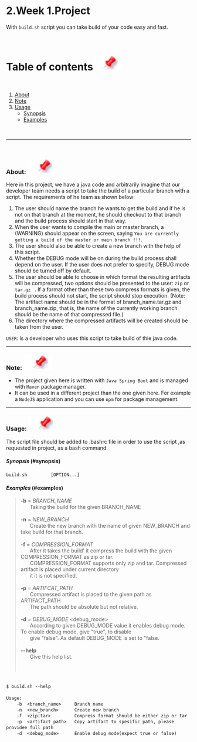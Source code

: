 

# 2.Week 1.Project
With `build.sh` script you can take build of your code easy and fast.

<br />

# Table of contents[![](./docs/img/pin.svg)](#table-of-contents)
<br />

1. [About](#aciklama)
2. [Note](#not)
3. [Usage](#usage)
    - [Synopsis](#synopsis)
    - [Examples](#examples)

<br />

---

<br />

### About: [![](./docs/img/pin.svg)](#aciklama)

Here in this project, we have a java code and arbitrarily imagine that our developer team needs a script to take the build of a particular branch with a script. 
The requirements of he team as shown below:

1. The user should name the branch he wants to get the build and if he is not on that branch at the moment, he should checkout to that branch and the build process should start in that way.
2. When the user wants to compile the main or master branch, a (WARNING) should appear on the screen, saying `You are currently getting a build of the master or main branch !!!`.
3. The user should also be able to create a new branch with the help of this script.
3. Whether the DEBUG mode will be on during the build process shall depend on the user. If the user does not prefer to specify, DEBUG mode should be turned off by default.
4. The user should be able to choose in which format the resulting artifacts will be compressed, two options should be presented to the user: `zip` or `tar.gz ` . If a format other than these two compress formats is given, the build process should not start, the script should stop execution. (Note: The artifact name should be in the format of branch_name.tar.gz and branch_name.zip, that is, the name of the currently working branch should be the name of that compressed file.)
5. The directory where the compressed artifacts will be created should be taken from the user.


`USER`: Is a developer who uses this script to take build of thie java code.

---

### Note: [![](./docs/img/pin.svg)](#not)

- The project given here is written with `Java Spring Boot` and is managed with `Maven` package manager.
- It can be used in a different project than the one given here. For example a `NodeJS` application and you can use `npm` for package management.

---


### Usage: [![](./docs/img/pin.svg)](#usage)
The script file should be added to .bashrc file in order to use the script ,as requested in project, as a bash command. 

#### _Synopsis_ (#synopsis)
`build.sh         [OPTION...]`

#### _Examples_ (#examples)
    
>**-b** = _BRANCH_NAME_  </br>
>&emsp;&ensp;    Taking the build for the given BRANCH_NAME  </br>
></br>
>**-n** = _NEW_BRANCH_ </br>
>&emsp;&ensp;    Create the new branch with the name of given NEW_BRANCH and take build for that branch. </br>
></br>
>**-f** = _COMPRESSION_FORMAT_ </br>
>&emsp;&ensp;    After it takes the build' it compress the build with the given COMPRESSION_FORMAT as zip or tar.  </br>
>&emsp;&ensp;    COMPRESSION_FORMAT supports only zip and tar. Compressed artifact is placed under current directory </br>
>&emsp;&ensp;    it it is not specified. </br>
></br>
>**-p** = _ARTIFCAT_PATH_     </br>
>&emsp;&ensp;    Compressed artifact is placed to the given path as ARTIFACT_PATH     </br>
>&emsp;&ensp;    The path should be absolute but not relative.   </br>
> </br>
>**-d** = _DEBUG_MODE_  <debug_mode>    </br>
>&emsp;&ensp;      According to given DEBUG_MODE value it enables debug mode. To enable debug mode, give "true", to disable       </br>
>&emsp;&ensp;      give "false". As default DEBUG_MODE is set to "false.  </br>
></br>
>**--help**     </br>
>&emsp;&ensp;      Give this help list.       </br>
></br>
></br>



```shell

$ build.sh --help

Usage:
    -b  <branch_name>     Branch name
    -n  <new_branch>      Create new branch
    -f  <zip|tar>         Compress format should be either zip or tar
    -p  <artifact_path>   Copy artifact to spesific path, please providee full path
    -d  <debug_mode>      Enable debug mode(expect true or false)

```


